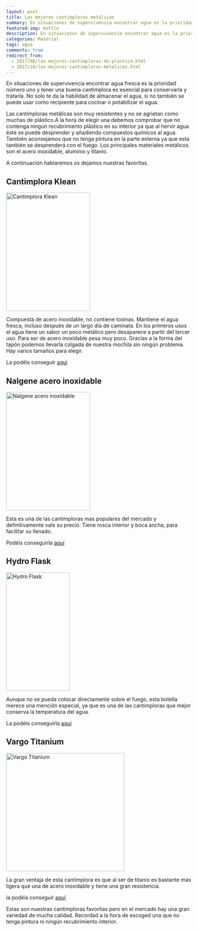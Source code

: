 ```yaml
---
layout: post
title: Las mejores cantimploras metálicas
summary: En situaciones de supervivencia encontrar agua es la prioridad número uno, y tener una buena cantimplora es esencial para poder conservarla y tratarla.
featured-img: bottle
description: En situaciones de supervivencia encontrar agua es la prioridad número uno, y tener una buena cantimplora es esencial para poder conservarla y tratarla
categories: Material
tags: agua
comments: true
redirect_from:
  - 2017/08/las-mejores-cantimploras-de-plastico.html
  - 2017/10/las-mejores-cantimploras-metalicas.html
---
```


<p>
    En situaciones de supervivencia encontrar agua fresca es la prioridad número uno y tener una buena cantimplora es esencial para conservarla y tratarla. No solo te da la habilidad de almacenar el agua, si no también se puede usar como recipiente para cocinar o potabilizar el agua.
</p>
<p>
Las cantimploras metálicas son muy resistentes y no se agrietan como muchas de plástico.A la hora de elegir una debemos comprobar que no contenga ningún recubrimiento plástico en su interior ya que al hervir agua éste se puede desprender y añadiendo compuestos químicos al agua. También aconsejamos que no tenga pintura en la parte externa ya que esta también se desprenderá con el fuego.
Los principales materiales metálicos son el acero inoxidable, aluminio y titanio.
</p>
<p>
A continuación hablaremos os dejamos nuestras favoritas.
</p>

<h2>Cantimplora Klean</h2>

<a href="https://images-na.ssl-images-amazon.com/images/I/31M8izH-2cL.jpg" imageanchor="1" ><img border="0" src="{{ '/assets/img/posts/can_klean.jpg' | absolute_url }}" width="228" height="320" data-original-width="357"  class="product-img" data-original-height="500" alt="Cantimplora Klean"/></a>

<p>
Compuesta de acero inoxidable, no contiene toxinas. Mantiene el agua fresca, incluso después de un largo día de caminata. En los primeros usos el agua tiene un sabor un poco metálico pero desaparece a partir del tercer uso. Para ser de acero inoxidable pesa muy poco. Gracias a la forma del tapón podemos llevarla colgada de nuestra mochila sin ningún problema. Hay varios tamaños para elegir.
</p>

La podéis conseguir <a target="_blank" href="https://www.amazon.es/gp/product/B0093IRG2A/ref=as_li_tl?ie=UTF8&camp=3638&creative=24630&creativeASIN=B0093IRG2A&linkCode=as2&tag=tdspvv-21&linkId=c2577aac78cf93a52126e6bbf716c163">aquí</a><img src="//ir-es.amazon-adsystem.com/e/ir?t=tdspvv-21&l=am2&o=30&a=B0093IRG2A" width="1" height="1" border="0" alt="Cantimplora Klean" style="border:none !important; margin:0px !important;" />


<h2>Nalgene acero inoxidable</h2>

<a href="https://www.amazon.es/gp/product/B001GSOHMC/ref=as_li_tl?ie=UTF8&camp=3638&creative=24630&creativeASIN=B001GSOHMC&linkCode=as2&tag=tdspvv-21&linkId=2d16597ef1dc742cc6c090c1ed755668" imageanchor="1" ><img border="0" src="{{ '/assets/img/posts/can_nalgene.jpg' | absolute_url }}" width="228" height="320" max-width="43%" data-original-width="357" data-original-height="500" alt="Nalgene acero inoxidable" class="product-img"/></a>

<p>Esta es una de las cantimploras mas populares del mercado y definitivamente vale su precio. Tiene rosca interior y boca ancha, para facilitar su llenado.</p>

Podéis conseguirla <a target="_blank" href="https://www.amazon.es/gp/product/B001GSOHMC/ref=as_li_tl?ie=UTF8&camp=3638&creative=24630&creativeASIN=B001GSOHMC&linkCode=as2&tag=tdspvv-21&linkId=2d16597ef1dc742cc6c090c1ed755668">aquí</a><img src="//ir-es.amazon-adsystem.com/e/ir?t=tdspvv-21&l=am2&o=30&a=B001GSOHMC" width="1" height="1" border="0" alt="Nalgene acero inoxidable" style="border:none !important; margin:0px !important;" />

<h2>Hydro Flask</h2>

<a href="https://www.amazon.es/gp/product/B01KXHES02/ref=as_li_tl?ie=UTF8&camp=3638&creative=24630&creativeASIN=B01KXHES02&linkCode=as2&tag=tdspvv-21&linkId=e1b29633f49538ddf0614436249f1133" imageanchor="1" ><img border="0" src="{{ '/assets/img/posts/can_hydro.jpg' | absolute_url }}" width="172" height="320" data-original-width="429"  class="product-img" data-original-height="500" alt="Hydro Flask" /></a>

<p>Aunque no se pueda colocar directamente sobre el fuego, esta botella merece una mención especial, ya que es una de las cantimploras que mejor conserva la temperatura del agua.</p>

La podéis conseguirla <a target="_blank" href="https://www.amazon.es/gp/product/B01KXHES02/ref=as_li_tl?ie=UTF8&camp=3638&creative=24630&creativeASIN=B01KXHES02&linkCode=as2&tag=tdspvv-21&linkId=e1b29633f49538ddf0614436249f1133">aquí</a><img src="//ir-es.amazon-adsystem.com/e/ir?t=tdspvv-21&l=am2&o=30&a=B01KXHES02" width="1" height="1" border="0" alt="Hydro Flask" style="border:none !important; margin:0px !important;" />

<h2>Vargo Titanium</h2>

<a href="https://www.amazon.es/gp/product/B008Y2S3UK/ref=as_li_tl?ie=UTF8&camp=3638&creative=24630&creativeASIN=B008Y2S3UK&linkCode=as2&tag=tdspvv-21&linkId=e98c168e38a0d10681dddd0d14b7f868" imageanchor="1" ><img border="0" src="{{ '/assets/img/posts/can_vargo.jpg' | absolute_url }}" width="320" height="320" data-original-width="800" data-original-height="799"  alt="Vargo Titanium" class="product-img"/></a>

<p>La gran ventaja de esta cantimplora es que al ser de titanio es bastante mas ligera que una de acero inoxidable y tiene una gran resistencia.</p>

la podéis conseguir <a target="_blank" href="https://www.amazon.es/gp/product/B008Y2S3UK/ref=as_li_tl?ie=UTF8&camp=3638&creative=24630&creativeASIN=B008Y2S3UK&linkCode=as2&tag=tdspvv-21&linkId=e98c168e38a0d10681dddd0d14b7f868">aquí</a><img src="//ir-es.amazon-adsystem.com/e/ir?t=tdspvv-21&l=am2&o=30&a=B008Y2S3UK" width="1" height="1" border="0" alt="Vargo Titanium" style="border:none !important; margin:0px !important;" />
<p>
Estas son nuestras cantimploras favoritas pero en el mercado hay una gran variedad de mucha calidad. Recordad a la hora de escoged una que no tenga pintura ni ningún recubrimiento interior.
</p>